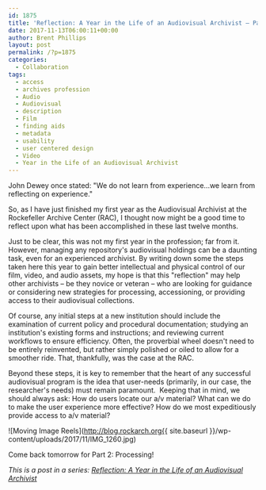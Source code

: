 ```yaml
---
id: 1875
title: 'Reflection: A Year in the Life of an Audiovisual Archivist – Part 1'
date: 2017-11-13T06:00:11+00:00
author: Brent Phillips
layout: post
permalink: /?p=1875
categories:
  - Collaboration
tags:
  - access
  - archives profession
  - Audio
  - Audiovisual
  - description
  - Film
  - finding aids
  - metadata
  - usability
  - user centered design
  - Video
  - Year in the Life of an Audiovisual Archivist
---
```

John Dewey once stated: "We do not learn from experience...we learn from reflecting on experience."

So, as I have just finished my first year as the Audiovisual Archivist at the Rockefeller Archive Center (RAC), I thought now might be a good time to reflect upon what has been accomplished in these last twelve months.

<!--more-->

Just to be clear, this was not my first year in the profession; far from it. However, managing any repository's audiovisual holdings can be a daunting task, even for an experienced archivist. By writing down some the steps taken here this year to gain better intellectual and physical control of our film, video, and audio assets, my hope is that this "reflection" may help other archivists – be they novice or veteran – who are looking for guidance or considering new strategies for processing, accessioning, or providing access to their audiovisual collections.

Of course, any initial steps at a new institution should include the examination of current policy and procedural documentation; studying an institution's existing forms and instructions; and reviewing current workflows to ensure efficiency. Often, the proverbial wheel doesn't need to be entirely reinvented, but rather simply polished or oiled to allow for a smoother ride. That, thankfully, was the case at the RAC.

Beyond these steps, it is key to remember that the heart of any successful audiovisual program is the idea that user-needs (primarily, in our case, the researcher's needs) must remain paramount.  Keeping that in mind, we should always ask: How do users locate our a/v material? What can we do to make the user experience more effective? How do we most expeditiously provide access to a/v material?

![Moving Image Reels](http://blog.rockarch.org{{ site.baseurl }}/wp-content/uploads/2017/11/IMG_1260.jpg)

Come back tomorrow for Part 2: Processing!

_This is a post in a series: [Reflection: A Year in the Life of an Audiovisual Archivist](http://blog.rockarch.org/?tag=year-in-the-life-of-an-audiovisual-archivist)_
